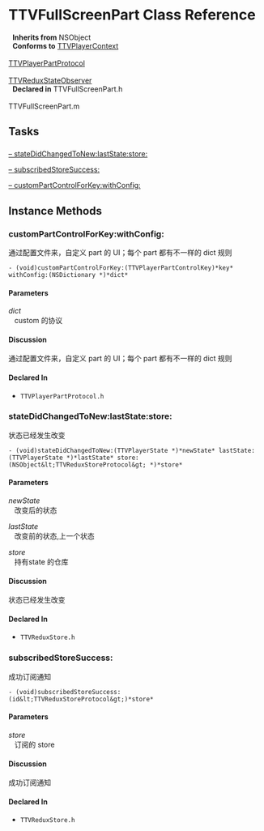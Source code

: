 # TTVFullScreenPart Class Reference

&nbsp;&nbsp;**Inherits from** NSObject  
&nbsp;&nbsp;**Conforms to** <a href="../Protocols/TTVPlayerContext.html">TTVPlayerContext</a><br />  
<a href="../Protocols/TTVPlayerPartProtocol.html">TTVPlayerPartProtocol</a><br />  
<a href="../Protocols/TTVReduxStateObserver.html">TTVReduxStateObserver</a>  
&nbsp;&nbsp;**Declared in** TTVFullScreenPart.h<br />  
TTVFullScreenPart.m  

## Tasks

### 

[&ndash;&nbsp;stateDidChangedToNew:lastState:store:](#//api/name/stateDidChangedToNew:lastState:store:)  

[&ndash;&nbsp;subscribedStoreSuccess:](#//api/name/subscribedStoreSuccess:)  

[&ndash;&nbsp;customPartControlForKey:withConfig:](#//api/name/customPartControlForKey:withConfig:)  

<a title="Instance Methods" name="instance_methods"></a>
## Instance Methods

<a name="//api/name/customPartControlForKey:withConfig:" title="customPartControlForKey:withConfig:"></a>
### customPartControlForKey:withConfig:

通过配置文件来，自定义 part 的 UI；每个 part 都有不一样的 dict 规则

`- (void)customPartControlForKey:(TTVPlayerPartControlKey)*key* withConfig:(NSDictionary *)*dict*`

#### Parameters

*dict*  
&nbsp;&nbsp;&nbsp;custom 的协议  

#### Discussion
通过配置文件来，自定义 part 的 UI；每个 part 都有不一样的 dict 规则

#### Declared In
* `TTVPlayerPartProtocol.h`

<a name="//api/name/stateDidChangedToNew:lastState:store:" title="stateDidChangedToNew:lastState:store:"></a>
### stateDidChangedToNew:lastState:store:

状态已经发生改变

`- (void)stateDidChangedToNew:(TTVPlayerState *)*newState* lastState:(TTVPlayerState *)*lastState* store:(NSObject&lt;TTVReduxStoreProtocol&gt; *)*store*`

#### Parameters

*newState*  
&nbsp;&nbsp;&nbsp;改变后的状态  

*lastState*  
&nbsp;&nbsp;&nbsp;改变前的状态,上一个状态  

*store*  
&nbsp;&nbsp;&nbsp;持有state 的仓库  

#### Discussion
状态已经发生改变

#### Declared In
* `TTVReduxStore.h`

<a name="//api/name/subscribedStoreSuccess:" title="subscribedStoreSuccess:"></a>
### subscribedStoreSuccess:

成功订阅通知

`- (void)subscribedStoreSuccess:(id&lt;TTVReduxStoreProtocol&gt;)*store*`

#### Parameters

*store*  
&nbsp;&nbsp;&nbsp;订阅的 store  

#### Discussion
成功订阅通知

#### Declared In
* `TTVReduxStore.h`

